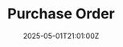 ---
title: Purchase Order
linkTitle: Purchase Order
date: '2025-05-01T21:01:00Z'
weight: 1
description: No content
draft: false
ref: purchase-order
---